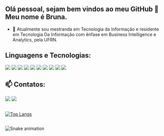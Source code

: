 ## Olá pessoal, sejam bem vindos ao meu GitHub 👋 Meu nome é Bruna.

- 🔭 Atualmente sou mestranda em Tecnologia da Informação e residente em Tecnologia Da Informação com ênfase em Business Intelligence e Analytics, pela UFRN.


## Linguagens e Tecnologias:

<img src="https://img.shields.io/badge/Python-3776AB?style=for-the-badge&logo=python&logoColor=white" />
<img src="https://img.shields.io/badge/MySQL-00000F?style=for-the-badge&logo=mysql&logoColor=white" />
<img src="https://img.shields.io/badge/-Docker-black?style=for-the-badge&logo=Docker" />
<img src="https://img.shields.io/badge/-Git-white?style=for-the-badge&logo=Git" />
<img src="https://img.shields.io/badge/GitHub-%2312100E.svg?&style=for-the-badge&logo=Github&logoColor=white" />
<img src="https://img.shields.io/badge/Visual_Studio_Code-0078D4?style=for-the-badge&logo=visual%20studio%20code&logoColor=white" />
<img src="https://img.shields.io/badge/JavaScript-323330?style=for-the-badge&logo=javascript&logoColor=F7DF1E" />
<img src="https://img.shields.io/badge/HTML5-E34F26?style=for-the-badge&logo=html5&logoColor=white"/>
<img src="https://img.shields.io/badge/CSS3-1572B6?style=for-the-badge&logo=css3&logoColor=white" />
<img src="https://img.shields.io/badge/-Linux-black?style=for-the-badge&logo=Linux" />


## 📫 Contatos:
<div>
<a href = "brna.oliveira03@gmail.com"><img src="https://img.shields.io/badge/Gmail-D14836?style=for-the-badge&logo=gmail&logoColor=white" target="_blank"></a>
<a href="https://www.linkedin.com/in/bruna-oliveira-2503aa231/" target="_blank"><img src="https://img.shields.io/badge/-LinkedIn-%230077B5?style=for-the-badge&logo=linkedin&logoColor=white" target="_blank"></a>   
</div>


##   
[![Top Langs](https://github-readme-stats.vercel.app/api/top-langs/?username=brnaoliveira)](https://github.com/brnaoliveira/github-readme-stats)


##
![Snake animation](https://github.com/brnaoliveira/brnaoliveira/blob/output/github-contribution-grid-snake.svg)
